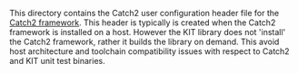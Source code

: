 This directory contains the Catch2 user configuration header file for the
[Catch2 framework](https://github.com/catchorg/Catch2).  This header is typically is created when the Catch2 framework is installed on a host.  However the KIT library does not 'install' the Catch2 framework, rather it builds the library on demand.  This avoid host architecture
and toolchain compatibility issues with respect to Catch2 and KIT unit test
binaries.